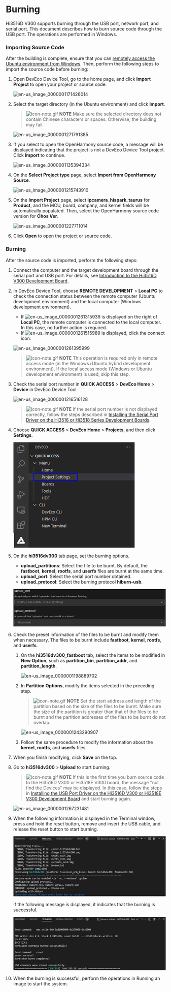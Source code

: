 # Burning


Hi3516D V300 supports burning through the USB port, network port, and serial port. This document describes how to burn source code through the USB port. The operations are performed in Windows.


### Importing Source Code

After the building is complete, ensure that you can [remotely access the Ubuntu environment from Windows](../quick-start/quickstart-lite-env-setup.md). Then, perform the following steps to import the source code before burning:

1. Open DevEco Device Tool, go to the home page, and click **Import Project** to open your project or source code.

   ![en-us_image_0000001171426014](figures/en-us_image_0000001171426014.png)

2. Select the target directory (in the Ubuntu environment) and click **Import**.

   > ![icon-note.gif](public_sys-resources/icon-note.gif) **NOTE**
   > Make sure the selected directory does not contain Chinese characters or spaces. Otherwise, the building may fail.

   ![en-us_image_0000001271791385](figures/en-us_image_0000001271791385.png)

3. If you select to open the OpenHarmony source code, a message will be displayed indicating that the project is not a DevEco Device Tool project. Click **Import** to continue.

   ![en-us_image_0000001135394334](figures/en-us_image_0000001135394334.png)

4. On the **Select Project type** page, select **Import from OpenHarmony Source**.

   ![en-us_image_0000001215743910](figures/en-us_image_0000001215743910.png)

5. On the **Import Project** page, select **ipcamera_hispark_taurus** for **Product**, and the MCU, board, company, and kernel fields will be automatically populated. Then, select the OpenHarmony source code version for **Ohos Ver**.

   ![en-us_image_0000001227711014](figures/en-us_image_0000001227711014.png)

6. Click **Open** to open the project or source code.


### Burning

After the source code is imported, perform the following steps:

1. Connect the computer and the target development board through the serial port and USB port. For details, see [Introduction to the Hi3516D V300 Development Board](https://gitee.com/openharmony/docs/blob/master/en/device-dev/quick-start/quickstart-lite-introduction-hi3516.md).

2. In DevEco Device Tool, choose **REMOTE DEVELOPMENT** > **Local PC** to check the connection status between the remote computer (Ubuntu development environment) and the local computer (Windows development environment).

   - If ![en-us_image_0000001261315939](figures/en-us_image_0000001261315939.png) is displayed on the right of **Local PC**, the remote computer is connected to the local computer. In this case, no further action is required.
   - If ![en-us_image_0000001261515989](figures/en-us_image_0000001261515989.png) is displayed, click the connect icon.

   ![en-us_image_0000001261395999](figures/en-us_image_0000001261395999.png)

   > ![icon-note.gif](public_sys-resources/icon-note.gif) **NOTE**
   > This operation is required only in remote access mode (in the Windows+Ubuntu hybrid development environment). If the local access mode (Windows or Ubuntu development environment) is used, skip this step.

3. Check the serial port number in **QUICK ACCESS** > **DevEco Home** > **Device** in DevEco Device Tool.

   ![en-us_image_0000001216516128](figures/en-us_image_0000001216516128.png)

   > ![icon-note.gif](public_sys-resources/icon-note.gif) **NOTE**
   > If the serial port number is not displayed correctly, follow the steps described in [Installing the Serial Port Driver on the Hi3516 or Hi3518 Series Development Boards](https://device.harmonyos.com/en/docs/documentation/guide/hi3516_hi3518-drivers-0000001050743695).

4. Choose **QUICK ACCESS** > **DevEco Home** > **Projects**, and then click **Settings**.

   ![en-us_image_0000001198566364](figures/en-us_image_0000001198566364.png)

5. On the **hi3516dv300** tab page, set the burning options.

   - **upload_partitions**: Select the file to be burnt. By default, the **fastboot**, **kernel**, **rootfs**, and **userfs** files are burnt at the same time.
   - **upload_port**: Select the serial port number obtained.
   - **upload_protocol**: Select the burning protocol **hiburn-usb**.

   ![en-us_image_0000001223190441](figures/en-us_image_0000001223190441.png)

6. Check the preset information of the files to be burnt and modify them when necessary. The files to be burnt include **fastboot**, **kernel**, **rootfs**, and **userfs**.

   1. On the **hi3516dv300_fastboot** tab, select the items to be modified in **New Option**, such as **partition_bin**, **partition_addr**, and **partition_length**.

       ![en-us_image_0000001198889702](figures/en-us_image_0000001198889702.png)

   2. In **Partition Options**, modify the items selected in the preceding step.

       > ![icon-note.gif](public_sys-resources/icon-note.gif) **NOTE**
       > Set the start address and length of the partition based on the size of the files to be burnt. Make sure the size of the partition is greater than that of the files to be burnt and the partition addresses of the files to be burnt do not overlap.

       ![en-us_image_0000001243290907](figures/en-us_image_0000001243290907.png)

   3. Follow the same procedure to modify the information about the **kernel**, **rootfs**, and **userfs** files.

7. When you finish modifying, click **Save** on the top.

8. Go to **hi3516dv300** > **Upload** to start burning.

   > ![icon-note.gif](public_sys-resources/icon-note.gif) **NOTE**
   > If this is the first time you burn source code to the Hi3516D V300 or Hi3518E V300 board, the message "not find the Devices" may be displayed. In this case, follow the steps in [Installing the USB Port Driver on the Hi3516D V300 or Hi3518E V300 Development Board](https://device.harmonyos.com/en/docs/documentation/guide/usb_driver-0000001058690393) and start burning again.

   ![en-us_image_0000001267231481](figures/en-us_image_0000001267231481.png)

9. When the following information is displayed in the Terminal window, press and hold the reset button, remove and insert the USB cable, and release the reset button to start burning.

   ![en-us_image_0000001114129426](figures/en-us_image_0000001114129426.png)

   If the following message is displayed, it indicates that the burning is successful.

   ![en-us_image_0000001160649343](figures/en-us_image_0000001160649343.png)

10. When the burning is successful, perform the operations in Running an Image to start the system.
